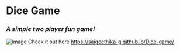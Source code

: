 # Dice Game
### <i>A simple two player fun game!</i>
![image](https://user-images.githubusercontent.com/79441278/175777462-411efab0-86be-4b84-88bb-e3c2b2d5bef1.png)
Check it out here
https://saigeethika-g.github.io/Dice-game/
